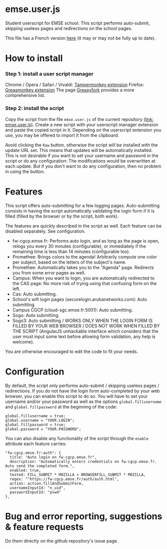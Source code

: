 # emse.user.js
Student userscript for EMSE school.
This script performs auto-submit, skipping useless pages and redirections on the school pages.

This file has a French version [here](https://github.com/mathieucaroff/emse.user.js/blob/master/README.fr.md) (it may or may not be fully up to date).

# How to install
### Step 1: install a user script manager
Chrome / Opera / Safari / Vivaldi: [Tampermonkey extension](https://chrome.google.com/webstore/detail/tampermonkey/dhdgffkkebhmkfjojejmpbldmpobfkfo)
Firefox: [Greasmonkey extension](https://addons.mozilla.org/firefox/addon/greasemonkey/)
The page [Greasyfork](https://greasyfork.org/en) provides a more comprehensive list.

### Step 2: install the script
Copy the script from the file `emse.user.js` of the current repository [(link: emse.user.js)](https://github.com/mathieucaroff/emse.user.js/blob/master/emse.user.js). Create a new script with your userscript manager extension and paste the copied script in it.
Depending on the userscript extension you use, you may be offered to import it from the clipboard.

Avoid clicking the `Raw` button, otherwise the script will be installed with the update URL set. This means that updates will be automatically installed. This is not desirable if you want to set your username and password in the script or do any configuration: The modifications would be overwritten at each update. But if you don't want to do any configuration, then no problem in using the button.

# Features
This script offers auto-submitting for a few logging pages. Auto-submitting consists in having the script automatically validating the login form if it is filled (filled by the browser or by the script, both work).

The features are quickly described in the script as well. Each feature can be disabled separately. See configuration.

 * fw-cgcp.emse.fr: Performs auto login, and as long as the page is open, relogs you every 30 minutes (configurable), or immediately if the remaining time is less than 14 minutes (configurable too).
 * Promethee: Brings colors to the agenda! Arbitrarily compute one color per subject, based on the letters of the subject's name.
 * Promethee: Automatically takes you to the "Agenda" page. Redirects you from some error pages as well.
 * Campus: When you want to login, you are automatically redirected to the CAS page: No more risk of trying using that confusing form on the left.
 * Cas: Auto submitting.
 * School's wifi login pages (securelogin.arubanetworks.com): Auto submitting.
 * Campus CGCP (cloud-sgc.emse.fr:5001): Auto submitting.
 * Sogo: Auto submitting.
 * Sogo3: Auto submitting / WORKS ONLY WHEN THE LOGIN FORM IS FILLED BY YOUR WEB BROWSER / DOES NOT WORK WHEN FILLED BY THE SCRIPT (AngularJS unhackable interface which considers that the user must input some text before allowing form validation, any help is welcome).
 
You are otherwise encouraged to edit the code to fit your needs.

# Configuration
By default, the script only performs auto-submit / skipping useless pages / redirections. If you do not have the login form auto-completed by your web browser, you can enable this script to do so. You will have to set your username and/or your password as well as the options `global.fillusername` and `global.fillpassword` at the beginning of the code:

    global.fillusername = true;
    global.username = "YOUR.LOGIN";
    global.fillpassword = true;
    global.password = "YOUR.PASSWORD";
    
You can also disable any functionality of the script through the `enable` attribute each feature carries:

    "fw-cgcp.emse.fr:auth": {
      title: "Auto login on fw-cgcp.emse.fr",
      description: "Automatically enters credentials on fw-cgcp.emse.fr. Auto send the completed form.",
      enabled: true,
      tested: FILL_SUBMIT * MOZILLA + BROWSERFILL_SUBMIT * MOZILLA,
      regex: "^https://fw-cgcp.emse.fr/auth/auth.html",
      action: action.fillAndSubmitForm,
      usernameInputId: "n_uid",
      passwordInputId: "pswd"
    },

# Bug and error reporting, suggestions & feature requests
Do them directly on the github repository's issue page.

